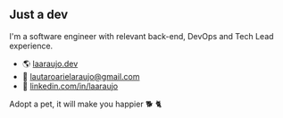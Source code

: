 ## Just a dev

I'm a software engineer with relevant back-end, DevOps and Tech Lead experience.

- :earth_americas: [laaraujo.dev](https://laaraujo.dev)
- :email: lautaroarielaraujo@gmail.com
- :necktie: [linkedin.com/in/laaraujo](https://www.linkedin.com/in/laaraujo/)

Adopt a pet, it will make you happier :dog2: :cat2: 
